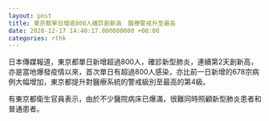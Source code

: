 ```yaml
---
layout: post
title: 東京都單日增逾800人確診創新高　醫療警戒升至最高
date: 2020-12-17 14:40:17.000000000 +08:00
categories: rthk
---
```


日本傳媒報道，東京都單日新增超過800人，確診新型肺炎，連續第2天創新高，亦是當地爆發疫情以來，首次單日有超過800人感染，亦比前一日新增的678宗病例大幅增加，東京都提升對醫療系統的警戒級別至最高的第4級。

有東京都衛生官員表示，由於不少醫院病床已爆滿，很難同時照顧新型肺炎患者和普通患者。
